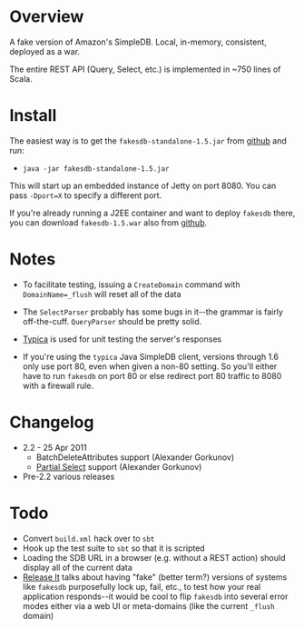 
Overview
========

A fake version of Amazon's SimpleDB. Local, in-memory, consistent, deployed as a war.

The entire REST API (Query, Select, etc.) is implemented in ~750 lines of Scala.

Install
=======

The easiest way is to get the `fakesdb-standalone-1.5.jar` from [github](http://github.com/stephenh/fakesdb/downloads) and run:

* `java -jar fakesdb-standalone-1.5.jar`

This will start up an embedded instance of Jetty on port 8080. You can pass `-Dport=X` to specify a different port.

If you're already running a J2EE container and want to deploy `fakesdb` there, you can download `fakesdb-1.5.war` also from [github](http://github.com/stephenh/fakesdb/downloads).

Notes
=====

* To facilitate testing, issuing a `CreateDomain` command with `DomainName=_flush` will reset all of the data

* The `SelectParser` probably has some bugs in it--the grammar is fairly off-the-cuff. `QueryParser` should be pretty solid.

* [Typica](http://code.google.com/p/typica/) is used for unit testing the server's responses

* If you're using the `typica` Java SimpleDB client, versions through 1.6 only use port 80, even when given a non-80 setting. So you'll either have to run `fakesdb` on port 80 or else redirect port 80 traffic to 8080 with a firewall rule.

Changelog
=========

* 2.2 - 25 Apr 2011
  * BatchDeleteAttributes support (Alexander Gorkunov)
  * [Partial Select](http://aws.amazon.com/about-aws/whats-new/2009/02/19/new-features-for-amazon-simpledb/) support (Alexander Gorkunov)
* Pre-2.2 various releases

Todo
====

* Convert `build.xml` hack over to `sbt`
* Hook up the test suite to `sbt` so that it is scripted
* Loading the SDB URL in a browser (e.g. without a REST action) should display all of the current data
* [Release It](http://www.pragprog.com/titles/mnee/release-it) talks about having "fake" (better term?) versions of systems like `fakesdb` purposefully lock up, fail, etc., to test how your real application responds--it would be cool to flip `fakesdb` into several error modes either via a web UI or meta-domains (like the current `_flush` domain)

